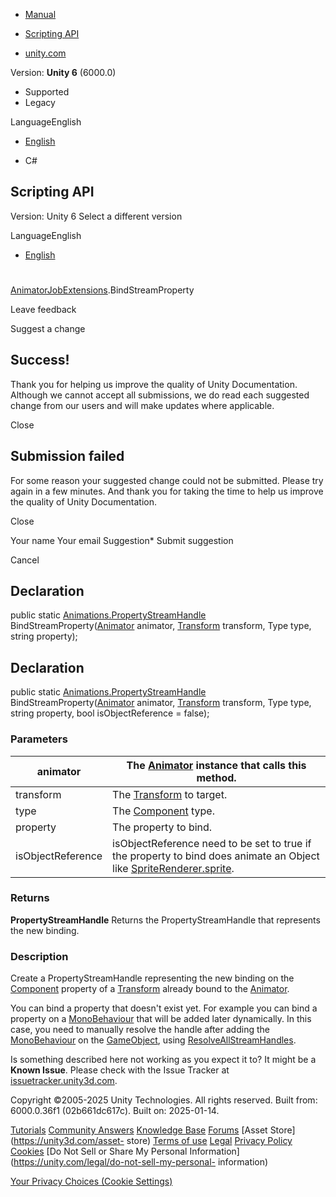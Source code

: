 [ ]()

  * [Manual](../Manual/index.html)
  * [Scripting API](../ScriptReference/index.html)

  * [unity.com](https://unity.com/)

Version: **Unity 6** (6000.0)

  * Supported
  * Legacy

LanguageEnglish

  * [English]()

  * C#

[ ](https://docs.unity3d.com)

## Scripting API

Version: Unity 6 Select a different version

LanguageEnglish

  * [English]()

#
[AnimatorJobExtensions](Animations.AnimatorJobExtensions.html).BindStreamProperty

Leave feedback

Suggest a change

## Success!

Thank you for helping us improve the quality of Unity Documentation. Although
we cannot accept all submissions, we do read each suggested change from our
users and will make updates where applicable.

Close

## Submission failed

For some reason your suggested change could not be submitted. Please <a>try
again</a> in a few minutes. And thank you for taking the time to help us
improve the quality of Unity Documentation.

Close

Your name Your email Suggestion* Submit suggestion

Cancel

[ ]()

## Declaration

public static
[Animations.PropertyStreamHandle](Animations.PropertyStreamHandle.html)
BindStreamProperty([Animator](Animator.html) animator,
[Transform](Transform.html) transform, Type type, string property);

## Declaration

public static
[Animations.PropertyStreamHandle](Animations.PropertyStreamHandle.html)
BindStreamProperty([Animator](Animator.html) animator,
[Transform](Transform.html) transform, Type type, string property, bool
isObjectReference = false);

### Parameters

animator | The [Animator](Animator.html) instance that calls this method.  
---|---  
transform | The [Transform](Transform.html) to target.  
type | The [Component](Component.html) type.  
property | The property to bind.  
isObjectReference | isObjectReference need to be set to true if the property to bind does animate an Object like [SpriteRenderer.sprite](SpriteRenderer-sprite.html).  
  
### Returns

**PropertyStreamHandle** Returns the PropertyStreamHandle that represents the
new binding.

### Description

Create a PropertyStreamHandle representing the new binding on the
[Component](Component.html) property of a [Transform](Transform.html) already
bound to the [Animator](Animator.html).

You can bind a property that doesn't exist yet. For example you can bind a
property on a [MonoBehaviour](MonoBehaviour.html) that will be added later
dynamically. In this case, you need to manually resolve the handle after
adding the [MonoBehaviour](MonoBehaviour.html) on the
[GameObject](GameObject.html), using
[ResolveAllStreamHandles](Animations.AnimatorJobExtensions.ResolveAllStreamHandles.html).

Is something described here not working as you expect it to? It might be a
**Known Issue**. Please check with the Issue Tracker at
[issuetracker.unity3d.com](https://issuetracker.unity3d.com).

Copyright ©2005-2025 Unity Technologies. All rights reserved. Built from:
6000.0.36f1 (02b661dc617c). Built on: 2025-01-14.

[Tutorials](https://unity3d.com/learn) [Community
Answers](https://answers.unity3d.com) [Knowledge
Base](https://support.unity3d.com/hc/en-us)
[Forums](https://forum.unity3d.com) [Asset Store](https://unity3d.com/asset-
store) [Terms of use](https://docs.unity3d.com/Manual/TermsOfUse.html)
[Legal](https://unity.com/legal) [Privacy
Policy](https://unity.com/legal/privacy-policy)
[Cookies](https://unity.com/legal/cookie-policy) [Do Not Sell or Share My
Personal Information](https://unity.com/legal/do-not-sell-my-personal-
information)

[Your Privacy Choices (Cookie Settings)](javascript:void\(0\);)


